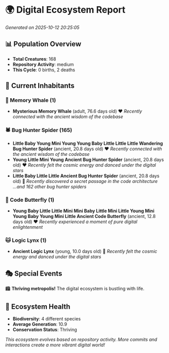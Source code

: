 # 🌍 Digital Ecosystem Report
*Generated on 2025-10-12 20:25:05*

## 📊 Population Overview
- **Total Creatures**: 168
- **Repository Activity**: medium
- **This Cycle**: 0 births, 2 deaths

## 👥 Current Inhabitants

### 🐋 Memory Whale (1)
- **Mysterious Memory Whale** (adult, 76.6 days old) ❤️
  *Recently connected with the ancient wisdom of the codebase*

### 🕷️ Bug Hunter Spider (165)
- **Little Baby Young Mini Young Young Baby Little Little Little Wandering Bug Hunter Spider** (ancient, 20.8 days old) ❤️
  *Recently connected with the ancient wisdom of the codebase*
- **Young Little Mini Young Ancient Bug Hunter Spider** (ancient, 20.8 days old) ❤️
  *Recently felt the cosmic energy and danced under the digital stars*
- **Little Baby Little Little Ancient Bug Hunter Spider** (ancient, 20.8 days old) 💛
  *Recently discovered a secret passage in the code architecture*
  *...and 162 other bug hunter spiders*

### 🦋 Code Butterfly (1)
- **Young Baby Little Little Mini Mini Baby Little Mini Little Young Mini Young Baby Young Mini Little Ancient Code Butterfly** (ancient, 12.8 days old) ❤️
  *Recently experienced a moment of pure digital enlightenment*

### 🐱 Logic Lynx (1)
- **Ancient Logic Lynx** (young, 10.0 days old) 💚
  *Recently felt the cosmic energy and danced under the digital stars*

## 🎭 Special Events

🏙️ **Thriving metropolis!** The digital ecosystem is bustling with life.

## 🔬 Ecosystem Health
- **Biodiversity**: 4 different species
- **Average Generation**: 10.9
- **Conservation Status**: Thriving

*This ecosystem evolves based on repository activity. More commits and interactions create a more vibrant digital world!*